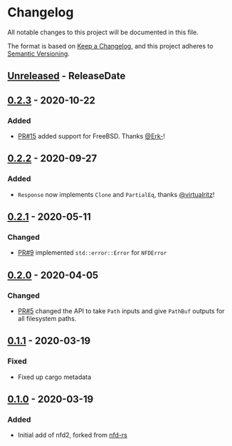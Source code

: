 # Changelog
All notable changes to this project will be documented in this file.

The format is based on [Keep a Changelog](https://keepachangelog.com/en/1.0.0/),
and this project adheres to [Semantic Versioning](https://semver.org/spec/v2.0.0.html).

<!-- next-header -->
## [Unreleased] - ReleaseDate
## [0.2.3] - 2020-10-22
### Added
- [PR#15](https://github.com/EmbarkStudios/nfd2/pull/15) added support for FreeBSD. Thanks [@Erk-](https://github.com/Erk-)!

## [0.2.2] - 2020-09-27
### Added
- `Response` now implements `Clone` and `PartialEq`, thanks [@virtualritz](https://github.com/virtualritz)!

## [0.2.1] - 2020-05-11
### Changed
- [PR#9](https://github.com/EmbarkStudios/nfd2/pull/9) implemented `std::error::Error` for `NFDError`

## [0.2.0] - 2020-04-05
### Changed
- [PR#5](https://github.com/EmbarkStudios/nfd2/pull/5) changed the API to take `Path` inputs and give `PathBuf` outputs for all filesystem paths.

## [0.1.1] - 2020-03-19
### Fixed
- Fixed up cargo metadata

## [0.1.0] - 2020-03-19
### Added
- Initial add of nfd2, forked from [nfd-rs](https://github.com/saurvs/nfd-rs)

<!-- next-url -->
[Unreleased]: https://github.com/EmbarkStudios/nfd2/compare/0.2.3...HEAD
[0.2.3]: https://github.com/EmbarkStudios/nfd2/compare/0.2.2...0.2.3
[0.2.2]: https://github.com/EmbarkStudios/nfd2/compare/0.2.1...0.2.2
[0.2.1]: https://github.com/EmbarkStudios/nfd2/compare/0.2.0...0.2.1
[0.2.0]: https://github.com/EmbarkStudios/nfd2/compare/0.1.1...0.2.0
[0.1.1]: https://github.com/EmbarkStudios/nfd2/compare/0.1.0...0.1.1
[0.1.0]: https://github.com/EmbarkStudios/nfd2/releases/tag/0.1.0
